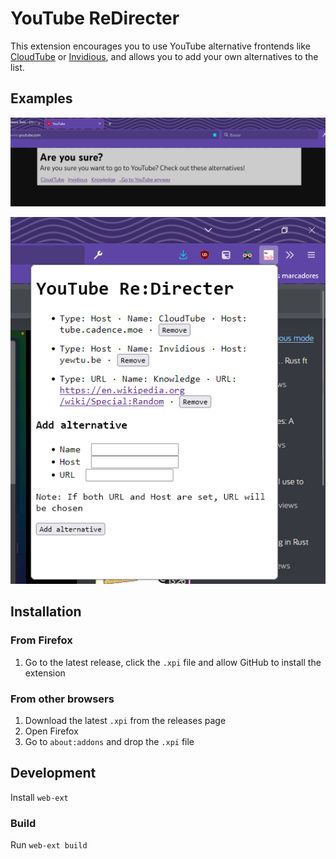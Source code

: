 # YouTube ReDirecter

This extension encourages you to use YouTube alternative frontends like [CloudTube](https://sr.ht/~cadence/tube/) or
[Invidious](https://invidious.io/), and allows you to add your own alternatives to the list.

## Examples

![Banner shown](docs/images/example-banner-shown.png)


![Popup UI](docs/images/example-popup-ui.png)

## Installation

### From Firefox

1. Go to the latest release, click the ``.xpi`` file and allow GitHub to install the extension

### From other browsers

1. Download the latest ``.xpi`` from the releases page
2. Open Firefox
3. Go to ``about:addons`` and drop the ``.xpi`` file

## Development

Install ``web-ext``

### Build

Run ``web-ext build``
